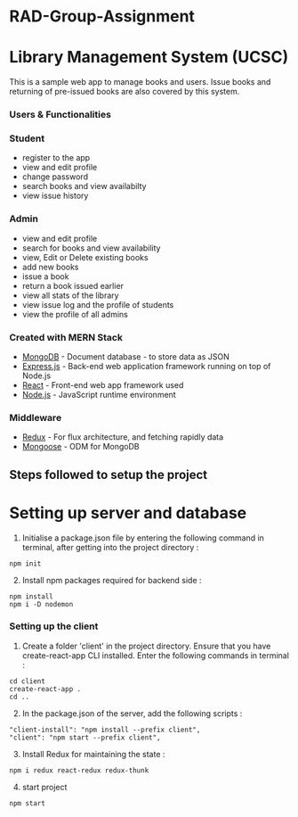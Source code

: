 # RAD-Group-Assignment
# Library Management System (UCSC)

This is a sample web app to manage books and users. Issue books and returning of pre-issued books are also covered by this system.

###                   Users & Functionalities
### Student
* register to the app
* view and edit profile
* change password
* search books and view availabilty
* view issue history

### Admin
* view and edit profile
* search for books and view availability
* view, Edit or Delete existing books
* add new books
* issue a book
* return a book issued earlier
* view all stats of the library
* view issue log and the profile of students
* view the profile of all admins 

### Created with MERN Stack

* [MongoDB](https://docs.mongodb.com/) - Document database - to store data as JSON 
* [Express.js](https://devdocs.io/express/) - Back-end web application framework running on top of Node.js
* [React](https://reactjs.org/docs/) - Front-end web app framework used
* [Node.js](https://nodejs.org/en/docs/) - JavaScript runtime environment 

### Middleware

* [Redux](https://redux.js.org/basics/usage-with-react) - For flux architecture, and fetching rapidly data
* [Mongoose](https://mongoosejs.com/docs/guide.html) - ODM for MongoDB

## Steps followed to setup the project

# Setting up server and database

1. Initialise a package.json file by entering the following command in terminal, after getting into the project directory :

```(bash)
npm init
```

2. Install npm packages required for backend side :

```(bash)
npm install
npm i -D nodemon
```

### Setting up the client

1. Create a folder 'client' in the project directory. Ensure that you have create-react-app CLI installed. Enter the following commands in terminal :

```(bash)
cd client
create-react-app .
cd ..
```

2. In the package.json of the server, add the following scripts :

```(JSON)
"client-install": "npm install --prefix client",
"client": "npm start --prefix client",
```

3. Install Redux for maintaining the state :

```(Terminal)
npm i redux react-redux redux-thunk
```
4. start project
```
npm start
```
